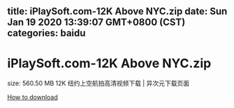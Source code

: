 
title: iPlaySoft.com-12K Above NYC.zip
date: Sun Jan 19 2020 13:39:07 GMT+0800 (CST)    
categories: baidu
---

# iPlaySoft.com-12K Above NYC.zip
size: 560.50 MB
 12K 纽约上空航拍高清视频下载 | 异次元下载页面
 

[How to download](https://bpcam.bemobtrk.com/go/2ceec3aa-1ca2-46d6-b9ff-aaa5c184517c?jno=1749)